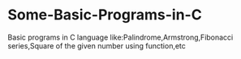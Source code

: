 # Some-Basic-Programs-in-C
Basic programs in C language like:Palindrome,Armstrong,Fibonacci series,Square of the given number using function,etc
